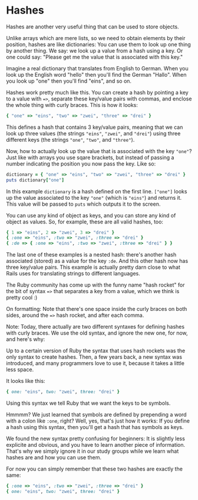 # Hashes

Hashes are another very useful thing that can be used to store objects.

Unlike arrays which are mere lists, so we need to obtain elements by their
position, hashes are like dictionaries: You can use them to look up one
thing by another thing. We say: we look up a value from a hash using a key.
Or one could say: "Please get me the value that is associated with this key."

Imagine a real dictionary that translates from English to German. When you
look up the English word "hello" then you'll find the German "Hallo". When
you look up "one" then you'll find "eins", and so on.

Hashes work pretty much like this. You can create a hash by pointing a key
to a value with `=>`, separate these key/value pairs with commas, and enclose
the whole thing with curly braces. This is how it looks:

```ruby
{ "one" => "eins", "two" => "zwei", "three" => "drei" }
```

This defines a hash that contains 3 key/value pairs, meaning that we can look
up three values (the strings `"eins"`, `"zwei"`, and `"drei"`) using three
different keys (the strings `"one"`, `"two"`, and `"three"`).

Now, how to actually look up the value that is associated with the key `"one"`?
Just like with arrays you use sqare brackets, but instead of passing a number
indicating the position you now pass the key. Like so:

```ruby
dictionary = { "one" => "eins", "two" => "zwei", "three" => "drei" }
puts dictionary["one"]
```

In this example `dictionary` is a hash defined on the first line. `["one"]`
looks up the value associated to the key `"one"` (which is `"eins"`) and
returns it. This value will be passed to `puts` which outputs it to the screen.

You can use any kind of object as keys, and you can store any kind of object
as values. So, for example, these are all valid hashes, too:

```ruby
{ 1 => "eins", 2 => "zwei", 3 => "drei" }
{ :one => "eins", :two => "zwei", :three => "drei" }
{ :de => { :one => "eins", :two => "zwei", :three => "drei" } }
```

The last one of these examples is a nested hash: there's another hash associated
(stored) as a value for the key `:de`. And this other hash now has three
key/value pairs. This example is actually pretty darn close to what Rails uses
for translating strings to different languages.

The Ruby community has come up with the funny name "hash rocket" for the bit of
syntax `=>` that separates a key from a value, which we think is pretty cool :)

On formatting: Note that there's one space inside the curly braces on both
sides, around the `=>` hash rocket, and after each comma.

Note: Today, there actually are two different syntaxes for defining hashes with
curly braces. We use the old syntax, and ignore the new one, for now, and here's
why:

Up to a certain version of Ruby the syntax that uses hash rockets was the only
syntax to create hashes. Then, a few years back, a new syntax was introduced,
and many programmers love to use it, because it takes a little less space.

It looks like this:

```ruby
{ one: "eins", two: "zwei", three: "drei" }
```

Using this syntax we tell Ruby that we want the keys to be symbols.

Hmmmm? We just learned that symbols are defined by prepending a word with a
colon like `:one`, right? Well, yes, that's just how it works: If you define
a hash using this syntax, then you'll get a hash that has symbols as keys.

We found the new syntax pretty confusing for beginners: It is slightly less
explicite and obvious, and you have to learn another piece of information.
That's why we simply ignore it in our study groups while we learn what hashes
are and how you can use them.

For now you can simply remember that these two hashes are exactly the same:

```ruby
{ :one => "eins", :two => "zwei", :three => "drei" }
{ one: "eins", two: "zwei", three: "drei" }
```
